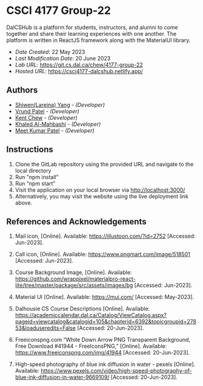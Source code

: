 <!--- The following README.md sample file was adapted from https://gist.github.com/PurpleBooth/109311bb0361f32d87a2#file-readme-template-md by Gabriella Mosquera for academic use ---> 
<!--- You may delete any comments in this sample README.md file. If needing to use as a .txt file then simply delete all comments, edit as needed, and save as a README.txt file --->

# CSCI 4177 Group-22

DalCSHub is a platform for students, instructors, and alumni to come together and share their learning experiences with one another. The platform is written in ReactJS framework along with the MaterialUI library.

* *Date Created*: 22 May 2023
* *Last Modification Date*: 20 June 2023
* *Lab URL*: <https://git.cs.dal.ca/chew/4177-group-22>
* *Hosted URL*: <https://csci4177-dalcshub.netlify.app/>

## Authors

* [Shiwen(Lareina) Yang](sh836690@dal.ca) - *(Developer)*
* [Vrund Patel](vrund.patel@dal.ca) - *(Developer)*
* [Kent Chew](kentxern@dal.ca) - *(Developer)*
* [Khaled Al-Mahbashi](khaled.al-mahbashi@dal.ca) - *(Developer)*
* [Meet Kumar Patel](mt591517@dal.ca) - *(Developer)*

## Instructions

1. Clone the GitLab repository using the provided URL and navigate to the local directory
2. Run "npm install"
3. Run "npm start"
4. Visit the application on your local browser via <http://localhost:3000/>
5. Alternatively, you may visit the website using the live deployment link above.

## References and Acknowledgements

1. Mail icon, [Online]. Available:
https://illustoon.com/?id=2752
[Accessed: Jun-2023]. 

2. Call icon, [Online]. Available:
https://www.pngmart.com/image/518501
[Accessed: Jun-2023]. 

3. Course Background Image, [Online]. Available:
https://github.com/wrappixel/materialpro-react-lite/tree/master/package/src/assets/images/bg
[Accessed: Jun-2023]. 

4. Material UI [Online]. Available: https://mui.com/ [Accessed: May-2023]. 

5. Dalhousie CS Course Descriptions [Online]. Available: https://academiccalendar.dal.ca/Catalog/ViewCatalog.aspx?pageid=viewcatalog&catalogid=105&chapterid=6392&topicgroupid=27853&loaduseredits=False [Accessed: 20-Jun-2023]. 

6. Freeiconspng.com “White Down Arrow PNG Transparent Background, Free Download #41944 - FreeIconsPNG,” [Online]. Available: https://www.freeiconspng.com/img/41944 [Accessed: 20-Jun-2023]. 
‌
7. High-speed photography of blue ink diffusion in water - pexels [Online]. Available: https://www.pexels.com/video/high-speed-photography-of-blue-ink-diffusion-in-water-9669109/ [Accessed: 20-Jun-2023]. 